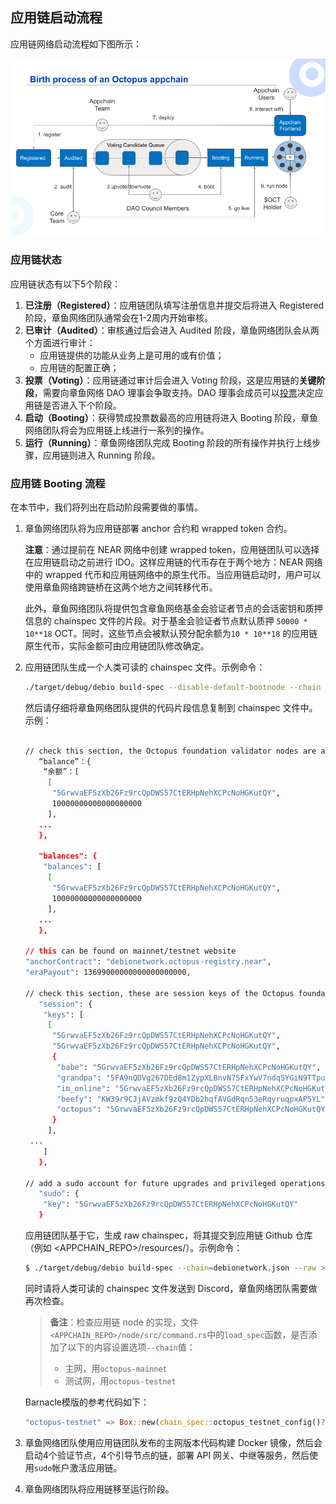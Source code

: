 ## 应用链启动流程

应用链网络启动流程如下图所示：

![启动流程](../../images/guides/appchain_pipeline.png)

### 应用链状态

应用链状态有以下5个阶段：

1. **已注册（Registered）**：应用链团队填写注册信息并提交后将进入 Registered 阶段，章鱼网络团队通常会在1-2周内开始审核。
2. **已审计（Audited）**：审核通过后会进入 Audited 阶段，章鱼网络团队会从两个方面进行审计：
    * 应用链提供的功能从业务上是可用的或有价值；
    * 应用链的配置正确；
3. **投票（Voting）**：应用链通过审计后会进入 Voting 阶段，这是应用链的**关键阶段**，需要向章鱼网络 DAO 理事会争取支持。DAO 理事会成员可以[投票](./voting-appchain.md)决定应用链是否进入下个阶段。
4. **启动（Booting）**：获得赞成投票数最高的应用链将进入 Booting 阶段，章鱼网络团队将会为应用链上线进行一系列的操作。
5. **运行（Running）**：章鱼网络团队完成 Booting 阶段的所有操作并执行上线步骤，应用链则进入 Running 阶段。

### 应用链 Booting 流程

在本节中，我们将列出在启动阶段需要做的事情。

1. 章鱼网络团队将为应用链部署 anchor 合约和 wrapped token 合约。

    **注意**：通过提前在 NEAR 网络中创建 wrapped token，应用链团队可以选择在应用链启动之前进行 IDO。这样应用链的代币存在于两个地方：NEAR 网络中的 wrapped 代币和应用链网络中的原生代币。当应用链启动时，用户可以使用章鱼网络跨链桥在这两个地方之间转移代币。

    此外，章鱼网络团队将提供包含章鱼网络基金会验证者节点的会话密钥和质押信息的 chainspec 文件的片段。对于基金会验证者节点默认质押 `50000 * 10**18` OCT。同时，这些节点会被默认预分配余额为`10 * 10**18` 的应用链原生代币，实际金额可由应用链团队修改确定。

2. 应用链团队生成一个人类可读的 chainspec 文件。示例命令：

   ```bash
   ./target/debug/debio build-spec --disable-default-bootnode --chain dev > debionetwork.json
   ```

   然后请仔细将章鱼网络团队提供的代码片段信息复制到 chainspec 文件中。示例：

   ```bash
   
   // check this section, the Octopus foundation validator nodes are allocated a small balance to cover transaction fees (for example, 10 $DBIO)
      “balance”：{
       “余额”：[
        [
         "5GrwvaEF5zXb26Fz9rcQpDWS57CtERHpNehXCPcNoHGKutQY",
         10000000000000000000
        ],
      ...
      },
      
      "balances": {
       "balances": [
        [
         "5GrwvaEF5zXb26Fz9rcQpDWS57CtERHpNehXCPcNoHGKutQY",
         10000000000000000000
        ],
      ...
      },
      
   // this can be found on mainnet/testnet website   
   "anchorContract": "debionetwork.octopus-registry.near", 
   "eraPayout": 13699000000000000000000,
   
   // check this section, these are session keys of the Octopus foundation validator nodes
      "session": {
       "keys": [
        [
         "5GrwvaEF5zXb26Fz9rcQpDWS57CtERHpNehXCPcNoHGKutQY", 
         "5GrwvaEF5zXb26Fz9rcQpDWS57CtERHpNehXCPcNoHGKutQY", 
         {
          "babe": "5GrwvaEF5zXb26Fz9rcQpDWS57CtERHpNehXCPcNoHGKutQY", 
          "grandpa": "5FA9nQDVg267DEd8m1ZypXLBnvN7SFxYwV7ndqSYGiN9TTpu", 
          "im_online": "5GrwvaEF5zXb26Fz9rcQpDWS57CtERHpNehXCPcNoHGKutQY", 
          "beefy": "KW39r9CJjAVzmkf9zQ4YDb2hqfAVGdRqn53eRqyruqpxAP5YL", 
          "octopus": "5GrwvaEF5zXb26Fz9rcQpDWS57CtERHpNehXCPcNoHGKutQY" 
         }
        ],
    ...
       ]
      },
   
   // add a sudo account for future upgrades and privileged operations.(Don’t forget to add some balance to this account as well.)
      "sudo": {
       "key": "5GrwvaEF5zXb26Fz9rcQpDWS57CtERHpNehXCPcNoHGKutQY"
      }
   ```

    应用链团队基于它，生成 raw chainspec，将其提交到应用链 Github 仓库（例如 <APPCHAIN_REPO>/resources/）。示例命令：

    ```bash
    $ ./target/debug/debio build-spec --chain=debionetwork.json --raw > octopus-testnet.json
    ```

    同时请将人类可读的 chainspec 文件发送到 Discord，章鱼网络团队需要做再次检查。

   > **备注**：检查应用链 node 的实现，文件`<APPCHAIN_REPO>/node/src/command.rs`中的`load_spec`函数，是否添加了以下的内容设置选项`--chain`值：
   > * 主网，用`octopus-mainnet`
   > * 测试网，用`octopus-testnet`

   Barnacle模版的参考代码如下：
   
   ```Rust
   "octopus-testnet" => Box::new(chain_spec::octopus_testnet_config()?),
   ```

3. 章鱼网络团队使用应用链团队发布的主网版本代码构建 Docker 镜像，然后会启动4个验证节点，4个引导节点的链，部署 API 网关、中继等服务，然后使用`sudo`帐户激活应用链。

4. 章鱼网络团队将应用链移至运行阶段。